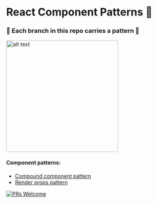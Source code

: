 # React Component Patterns 🎲

### 🚨 Each branch in this repo carries a pattern 🚨

<img src="https://octodex.github.com/images/andycat.jpg" alt="alt text" width="300">

#### Component patterns:

- [Compound component pattern](https://github.com/pranesh239/react-component-patterns/tree/compound-components)
- [Render props pattern](https://github.com/pranesh239/react-component-patterns/tree/render-props)

[![PRs Welcome](https://img.shields.io/badge/PRs-welcome-brightgreen.svg?style=flat-square)](http://makeapullrequest.com)

